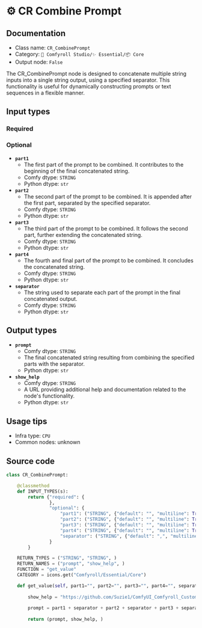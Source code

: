 # ⚙️ CR Combine Prompt
## Documentation
- Class name: `CR_CombinePrompt`
- Category: `🧩 Comfyroll Studio/✨ Essential/📦 Core`
- Output node: `False`

The CR_CombinePrompt node is designed to concatenate multiple string inputs into a single string output, using a specified separator. This functionality is useful for dynamically constructing prompts or text sequences in a flexible manner.
## Input types
### Required
### Optional
- **`part1`**
    - The first part of the prompt to be combined. It contributes to the beginning of the final concatenated string.
    - Comfy dtype: `STRING`
    - Python dtype: `str`
- **`part2`**
    - The second part of the prompt to be combined. It is appended after the first part, separated by the specified separator.
    - Comfy dtype: `STRING`
    - Python dtype: `str`
- **`part3`**
    - The third part of the prompt to be combined. It follows the second part, further extending the concatenated string.
    - Comfy dtype: `STRING`
    - Python dtype: `str`
- **`part4`**
    - The fourth and final part of the prompt to be combined. It concludes the concatenated string.
    - Comfy dtype: `STRING`
    - Python dtype: `str`
- **`separator`**
    - The string used to separate each part of the prompt in the final concatenated output.
    - Comfy dtype: `STRING`
    - Python dtype: `str`
## Output types
- **`prompt`**
    - Comfy dtype: `STRING`
    - The final concatenated string resulting from combining the specified parts with the separator.
    - Python dtype: `str`
- **`show_help`**
    - Comfy dtype: `STRING`
    - A URL providing additional help and documentation related to the node's functionality.
    - Python dtype: `str`
## Usage tips
- Infra type: `CPU`
- Common nodes: unknown


## Source code
```python
class CR_CombinePrompt:

    @classmethod
    def INPUT_TYPES(s):
        return {"required": {
                },
                "optional": {
                    "part1": ("STRING", {"default": "", "multiline": True}),
                    "part2": ("STRING", {"default": "", "multiline": True}),
                    "part3": ("STRING", {"default": "", "multiline": True}),
                    "part4": ("STRING", {"default": "", "multiline": True}),               
                    "separator": ("STRING", {"default": ",", "multiline": False}),
                }
        }

    RETURN_TYPES = ("STRING", "STRING", )
    RETURN_NAMES = ("prompt", "show_help", )
    FUNCTION = "get_value"
    CATEGORY = icons.get("Comfyroll/Essential/Core")

    def get_value(self, part1="", part2="", part3="", part4="", separator=""):
    
        show_help = "https://github.com/Suzie1/ComfyUI_Comfyroll_CustomNodes/wiki/Core-Nodes#cr-prompt-parts"
        
        prompt = part1 + separator + part2 + separator + part3 + separator + part4
        
        return (prompt, show_help, )

```
